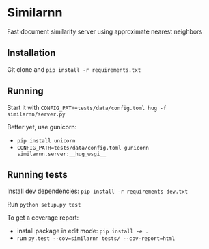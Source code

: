 Similarnn
=========

Fast document similarity server using approximate nearest neighbors

Installation
------------

Git clone and `pip install -r requirements.txt`

Running
-------

Start it with `CONFIG_PATH=tests/data/config.toml hug -f similarnn/server.py`

Better yet, use gunicorn:
- `pip install unicorn`
- `CONFIG_PATH=tests/data/config.toml gunicorn similarnn.server:__hug_wsgi__`


Running tests
-------------

Install dev dependencies: `pip install -r requirements-dev.txt`

Run `python setup.py test`

To get a coverage report:
- install package in edit mode: `pip install -e .`
- run `py.test --cov=similarnn tests/ --cov-report=html`
